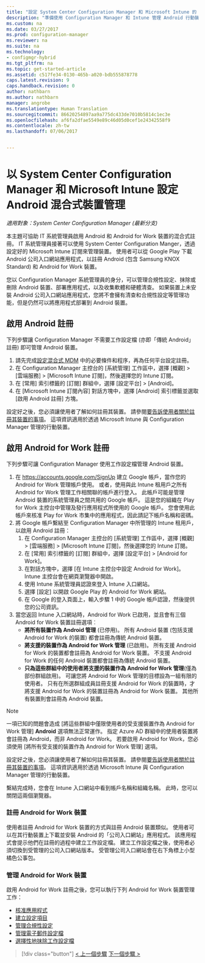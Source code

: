 ```yaml
---
title: "設定 System Center Configuration Manager 和 Microsoft Intune 的 Android 混合式裝置管理 | Microsoft Docs"
description: "準備使用 Configuration Manager 和 Intune 管理 Android 行動裝置。"
ms.custom: na
ms.date: 03/27/2017
ms.prod: configuration-manager
ms.reviewer: na
ms.suite: na
ms.technology:
- configmgr-hybrid
ms.tgt_pltfrm: na
ms.topic: get-started-article
ms.assetid: c517fe34-0130-465b-a020-bdb555878778
caps.latest.revision: 9
caps.handback.revision: 0
author: nathbarn
ms.author: nathbarn
manager: angrobe
ms.translationtype: Human Translation
ms.sourcegitcommit: 86620254897aa9a775dc433de7010b5814c1ec3e
ms.openlocfilehash: af6fa2dfae5549e89c46d05d0cef1e24342558f9
ms.contentlocale: zh-tw
ms.lasthandoff: 07/06/2017


---
```

# <a name="set-up-android-hybrid-device-management-with-system-center-configuration-manager-and-microsoft-intune"></a>以 System Center Configuration Manager 和 Microsoft Intune 設定 Android 混合式裝置管理

*適用對象：System Center Configuration Manager (最新分支)*

本主題可協助 IT 系統管理員啟用 Android 和 Android for Work 裝置的混合式註冊。 IT 系統管理員接著可以使用 System Center Configuration Manger，透過設定好的 Microsoft Intune 訂閱來管理裝置。 使用者可以從 Google Play 下載 Android 公司入口網站應用程式，以註冊 Android (包含 Samsung KNOX Standard) 和 Android for Work 裝置。

您以 Configuration Manager 系統管理員的身分，可以管理合規性設定、抹除或刪除 Android 裝置、部署應用程式，以及收集軟體和硬體清查。 如果裝置上未安裝 Android 公司入口網站應用程式，您將不會擁有清查和合規性設定等管理功能，但是仍然可以將應用程式部署到 Android 裝置。  

## <a name="enable-android-enrollment"></a>啟用 Android 註冊  
下列步驟讓 Configuration Manager 不需要工作設定檔 (亦即「傳統 Android」註冊) 即可管理 Android 裝置。

1. 請先完成[設定混合式 MDM](setup-hybrid-mdm.md) 中的必要條件和程序，再為任何平台設定註冊。  
2. 在 Configuration Manager 主控台的 [系統管理] 工作區中，選擇 [概觀] > [雲端服務] > [Microsoft Intune 訂閱]，然後選擇您的 Intune 訂閱。  
3. 在 [常用] 索引標籤的 [訂閱] 群組中，選擇 [設定平台] > [Android]。  
4. 在 [Microsoft Intune 訂閱內容] 對話方塊中，選擇 [Android] 索引標籤並選取 [啟用 Android 註冊] 方塊。  

 設定好之後，您必須讓使用者了解如何註冊其裝置。 請參閱[要告訴使用者關於註冊其裝置的事項](https://docs.microsoft.com/intune/deploy-use/what-to-tell-your-end-users-about-using-microsoft-intune)。 這項資訊適用於透過 Microsoft Intune 與 Configuration Manager 管理的行動裝置。

## <a name="enable-android-for-work-enrollment"></a>啟用 Android for Work 註冊
下列步驟可讓 Configuration Manager 使用工作設定檔管理 Android 裝置。

1. 在 https://accounts.google.com/SignUp 建立 Google 帳戶，當作您的 Android for Work 管理帳戶使用。 或者，使用與此 Intune 租用戶之所有 Android for Work 管理工作相關聯的帳戶進行登入。 此帳戶可能是管理 Android 裝置的系統管理員之間共用的 Google 帳戶。 這是您的組織在 Play for Work 主控台中管理及發行應用程式所使用的 Google 帳戶。 您會使用此帳戶來核准 Play for Work 市集中的應用程式，因此請記下帳戶名稱和密碼。
2. 將 Google 帳戶繫結至 Configuration Manager 中所管理的 Intune 租用戶，以啟用 Android 註冊：
   1. 在 Configuration Manager 主控台的 [系統管理] 工作區中，選擇 [概觀] > [雲端服務] > [Microsoft Intune 訂閱]，然後選擇您的 Intune 訂閱。
   2. 在 [常用] 索引標籤的 [訂閱] 群組中，選擇 [設定平台] > [Android for Work]。
   3. 在對話方塊中，選擇 [在 Intune 主控台中設定 Android for Work]。 Intune 主控台會在網頁瀏覽器中開啟。
   4. 使用 Intune 系統管理員認證來登入 Intune 入口網站。
   5. 選擇 [設定] 以開啟 Google Play 的 Android for Work 網站。
   6. 在 Google 的登入頁面上，輸入步驟 1 中的 Google 帳戶認證，然後提供您的公司資訊。
3. 當您返回 Intune 入口網站時，Android for Work 已啟用，並且會有三個 Android for Work 裝置註冊選項︰
   - **將所有裝置作為 Android 管理** (已停用)。 所有 Android 裝置 (包括支援 Android for Work 的裝置) 都會註冊為傳統 Android 裝置。
   - **將支援的裝置作為 Android for Work 管理** (已啟用)。 所有支援 Android for Work 的裝置都會註冊為 Android for Work 裝置。 不支援 Android for Work 的任何 Android 裝置都會註冊為傳統 Android 裝置。
   - **只為這些群組中的使用者將支援的裝置作為 Android for Work 管理**(僅為部份群組啟用)。 可讓您將 Android for Work 管理的目標設為一組有限的使用者。 只有在所選群組成員註冊支援 Android for Work 的裝置時，才將支援 Android for Work 的裝置註冊為 Android for Work 裝置。 其他所有裝置則會註冊為 Android 裝置。

> [!NOTE]
> 一項已知的問題會造成 [將這些群組中僅限使用者的受支援裝置作為 Android for Work 管理] **Android** 選項無法正常運作。 指定 Azure AD 群組中的使用者裝置將會註冊為 Android，而非 Android for Work。 若要啟用 Android for Work，您必須使用 [將所有受支援的裝置作為 Android for Work 管理] 選項。


設定好之後，您必須讓使用者了解如何註冊其裝置。 請參閱[要告訴使用者關於註冊其裝置的事項](https://docs.microsoft.com/intune/deploy-use/what-to-tell-your-end-users-about-using-microsoft-intune)。 這項資訊適用於透過 Microsoft Intune 與 Configuration Manager 管理的行動裝置。

繫結完成時，您會在 Intune 入口網站中看到帳戶名稱和組織名稱。 此時，您可以關閉這兩個瀏覽器。

### <a name="enroll-an-android-for-work-device"></a>註冊 Android for Work 裝置
使用者註冊 Android for Work 裝置的方式與註冊 Android 裝置類似。 使用者可以在其行動裝置上下載並安裝 Android 的「公司入口網站」應用程式。 該應用程式會提示他們在註冊的過程中建立工作設定檔。 建立工作設定檔之後，使用者必須切換到受管理的公司入口網站版本。 受管理公司入口網站會在右下角標上小型橘色公事包。

### <a name="manage-android-for-work-devices"></a>管理 Android for Work 裝置
啟用 Android for Work 註冊之後，您可以執行下列 Android for Work 裝置管理工作：
- [核准應用程式](/sccm/mdm/deploy-use/creating-android-applications#approve-and-deploy-android-for-work-apps)
- [建立設定項目](/sccm/mdm/deploy-use/create-configuration-items-for-android-for-work-devices-managed-without-the-client)
- [管理合規性設定](/sccm/mdm/deploy-use/create-configuration-items-for-android-for-work-devices-managed-without-the-client)
- [管理電子郵件設定檔](/sccm/mdm/deploy-use/create-exchange-activesync-profiles)
- [選擇性地抹除工作設定檔](/sccm/mdm/deploy-use/wipe-lock-reset-devices#selective-wipe)

> [!div class="button"]
[< 上一個步驟](create-service-connection-point.md)  [下一個步驟 >](set-up-additional-management.md)

